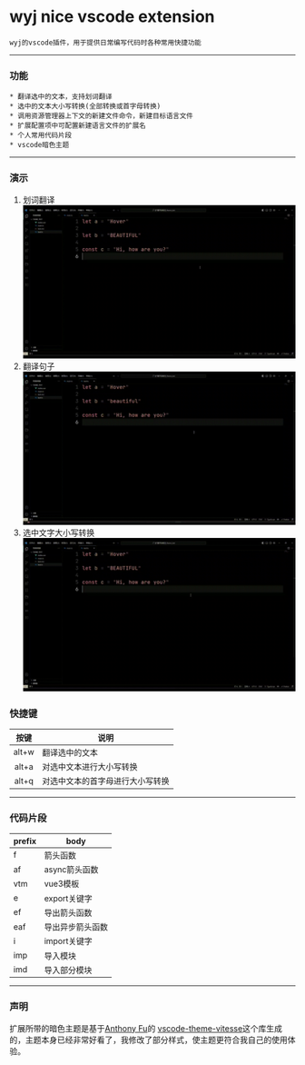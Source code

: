 # wyj nice vscode extension
    wyj的vscode插件，用于提供日常编写代码时各种常用快捷功能
--- 
### 功能
    * 翻译选中的文本，支持划词翻译
    * 选中的文本大小写转换(全部转换或首字母转换)
    * 调用资源管理器上下文的新建文件命令，新建目标语言文件
    * 扩展配置项中可配置新建语言文件的扩展名
    * 个人常用代码片段
    * vscode暗色主题
--- 
### 演示
  1. 划词翻译
     ![划词翻译](https://github.com/wangyjhh/nice_vscode_extension/blob/master/resource/transHover.gif)
  2. 翻译句子
     ![翻译句子](https://github.com/wangyjhh/nice_vscode_extension/blob/master/resource/trans.gif)
  3. 选中文字大小写转换
     ![大小写转换](https://github.com/wangyjhh/nice_vscode_extension/blob/master/resource/change.gif)
### 快捷键

  | 按键  | 说明                             |
  | :---: | -------------------------------- |
  | alt+w | 翻译选中的文本                   |
  | alt+a | 对选中文本进行大小写转换         |
  | alt+q | 对选中文本的首字母进行大小写转换 |

---
### 代码片段
  | prefix | body             |
  | ------ | ---------------- |
  | f      | 箭头函数         |
  | af     | async箭头函数    |
  | vtm    | vue3模板         |
  | e      | export关键字     |
  | ef     | 导出箭头函数     |
  | eaf    | 导出异步箭头函数 |
  | i      | import关键字     |
  | imp    | 导入模块         |
  | imd    | 导入部分模块     |

--- 
### 声明
扩展所带的暗色主题是基于[Anthony Fu](https://github.com/antfu)的 [vscode-theme-vitesse](https://github.com/antfu/vscode-theme-vitesse)这个库生成的，主题本身已经非常好看了，我修改了部分样式，使主题更符合我自己的使用体验。

